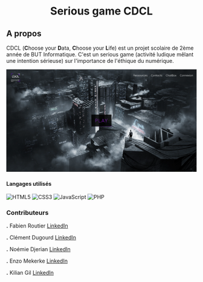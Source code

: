 <h1 align="center">Serious game CDCL</h1> 

## A propos
CDCL (**C**hoose your **D**ata, **C**hoose your **L**ife) est un projet scolaire de 2ème année de BUT Informatique. C'est un serious game (activité ludique mêlant une intention sérieuse) sur l'importance de l'éthique du numérique.   

<img src="https://github.com/DugourdClement/SAE_SeriousGame/blob/main/Assets/Fond_site.png"/>

#### Langages utilisés

![HTML5](https://img.shields.io/badge/html5-%23E34F26.svg?style=for-the-badge&logo=html5&logoColor=white)
![CSS3](https://img.shields.io/badge/css3-%231572B6.svg?style=for-the-badge&logo=css3&logoColor=white)
![JavaScript](https://img.shields.io/badge/javascript-%23323330.svg?style=for-the-badge&logo=javascript&logoColor=%23F7DF1E)
![PHP](https://img.shields.io/badge/php-%23777BB4.svg?style=for-the-badge&logo=php&logoColor=white)




### Contributeurs
**.** Fabien Routier [LinkedIn](https://fr.linkedin.com/in/fabien-routier-230312251)

**.** Clément Dugourd [LinkedIn](https://fr.linkedin.com/in/cl%C3%A9ment-dugourd-157374223)

**.** Noémie Djerian [LinkedIn](https://fr.linkedin.com/in/no%C3%A9mie-djerian-916211230)

**.** Enzo Mekerke [LinkedIn](https://fr.linkedin.com/in/enzo-mekerke-320264233)

**.** Kilian Gil [LinkedIn](https://fr.linkedin.com/in/killian-gil-169b45183)
